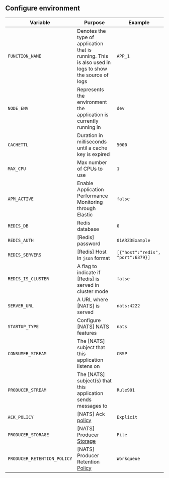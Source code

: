 ## Configure environment

| Variable | Purpose | Example
| ------ | ------ | ------ |
| `FUNCTION_NAME` | Denotes the type of application that is running. This is also used in logs to show the source of logs | `APP_1`
| `NODE_ENV` | Represents the environment the application is currently running in | `dev`
| `CACHETTL` | Duration in milliseconds until a cache key is expired |`5000`
| `MAX_CPU` | Max number of CPUs to use | `1`
| `APM_ACTIVE` | Enable Application Performance Monitoring through Elastic | `false`
| `REDIS_DB` | Redis database | `0`
| `REDIS_AUTH` | [Redis] password | `01ARZ3Example`
| `REDIS_SERVERS` | [Redis] Host in `json` format | `[{"host":"redis", "port":6379}]`
| `REDIS_IS_CLUSTER` | A flag to indicate if [Redis] is served in cluster mode | `false`
| `SERVER_URL` | A URL where [NATS] is served | `nats:4222`
| `STARTUP_TYPE` | Configure [NATS] NATS features | `nats`
| `CONSUMER_STREAM` | The [NATS] subject that this application listens on | `CRSP`
| `PRODUCER_STREAM` | The [NATS] subject(s) that this application sends messages to | `Rule901`
| `ACK_POLICY` | [NATS] Ack [policy](https://docs.nats.io/nats-concepts/jetstream/consumers#ackpolicy) | `Explicit`
| `PRODUCER_STORAGE` | [NATS] Producer [Storage](https://docs.nats.io/using-nats/developer/develop_jetstream/model_deep_dive#storage-overhead) | `File`
| `PRODUCER_RETENTION_POLICY` | [NATS] Producer Retention [Policy](https://docs.nats.io/using-nats/developer/develop_jetstream/model_deep_dive#stream-limits-retention-and-policy) | `Workqueue`
